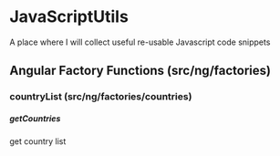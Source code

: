 # JavaScriptUtils
A place where I will collect useful re-usable Javascript code snippets

## Angular Factory Functions (src/ng/factories)

### countryList (src/ng/factories/countries)

##### getCountries
get country list
